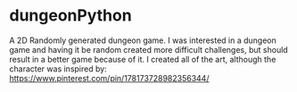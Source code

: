 # dungeonPython
A 2D Randomly generated dungeon game.
I was interested in a dungeon game and having it be random
created more difficult challenges, but should result in a
better game because of it. I created all of the art,
although the character was inspired by:
https://www.pinterest.com/pin/178173728982356344/
